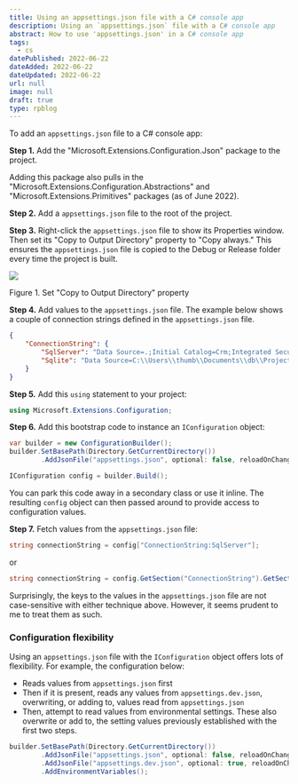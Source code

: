 ```yaml
---
title: Using an appsettings.json file with a C# console app
description: Using an `appsettings.json` file with a C# console app
abstract: How to use 'appsettings.json' in a C# console app
tags:
  - cs
datePublished: 2022-06-22
dateAdded: 2022-06-22
dateUpdated: 2022-06-22
url: null
image: null
draft: true
type: rpblog
---
```

 
To add an `appsettings.json` file to a C# console app:

**Step 1.** Add the "Microsoft.Extensions.Configuration.Json" package to the project.

Adding this package also pulls in the "Microsoft.Extensions.Configuration.Abstractions" and "Microsoft.Extensions.Primitives" packages (as of June 2022).

**Step 2.** Add a `appsettings.json` file to the root of the project.

**Step 3.** Right-click the `appsettings.json` file to show its Properties window. Then set its "Copy to Output Directory" property to "Copy always." This ensures the `appsettings.json` file is copied to the Debug or Release folder every time the project is built.

![](https://rogerpence.dev/wp-content/uploads/2022/06/appsettings.json-copy-always-1.png)

Figure 1. Set "Copy to Output Directory" property

**Step 4.** Add values to the `appsettings.json` file. The example below shows a couple of connection strings defined in the `appsettings.json` file.

```json
{
    "ConnectionString": {
        "SqlServer": "Data Source=.;Initial Catalog=Crm;Integrated Security=True",
        "Sqlite": "Data Source=C:\\Users\\thumb\\Documents\\db\\ProjectDiaryDB.db"
    }
}

```

**Step 5.** Add this `using` statement to your project:

```c#
using Microsoft.Extensions.Configuration;
```

**Step 6.** Add this bootstrap code to instance an `IConfiguration` object:

```c#
var builder = new ConfigurationBuilder();
builder.SetBasePath(Directory.GetCurrentDirectory())
        .AddJsonFile("appsettings.json", optional: false, reloadOnChange: true);

IConfiguration config = builder.Build();
```

You can park this code away in a secondary class or use it inline. The resulting `config` object can then passed around to provide access to configuration values.

**Step 7.** Fetch values from the `appsettings.json` file:

```c#
string connectionString = config["ConnectionString:SqlServer"];
```

or

```c#
string connectionString = config.GetSection("ConnectionString").GetSection("SqlServer").Value;
```

Surprisingly, the keys to the values in the `appsettings.json` file are not case-sensitive with either technique above. However, it seems prudent to me to treat them as such.

### Configuration flexibility

Using an `appsettings.json` file with the `IConfiguration` object offers lots of flexibility. For example, the configuration below:

*   Reads values from `appsettings.json` first
*   Then if it is present, reads any values from `appsettings.dev.json`, overwriting, or adding to, values read from `appsettings.json`
*   Then, attempt to read values from environmental settings. These also overwrite or add to, the setting values previously established with the first two steps.

```c#
builder.SetBasePath(Directory.GetCurrentDirectory())
        .AddJsonFile("appsettings.json", optional: false, reloadOnChange: true);
        .AddJsonFile("appsettings.dev.json", optional: true, reloadOnChange: true)
        .AddEnvironmentVariables();
```        